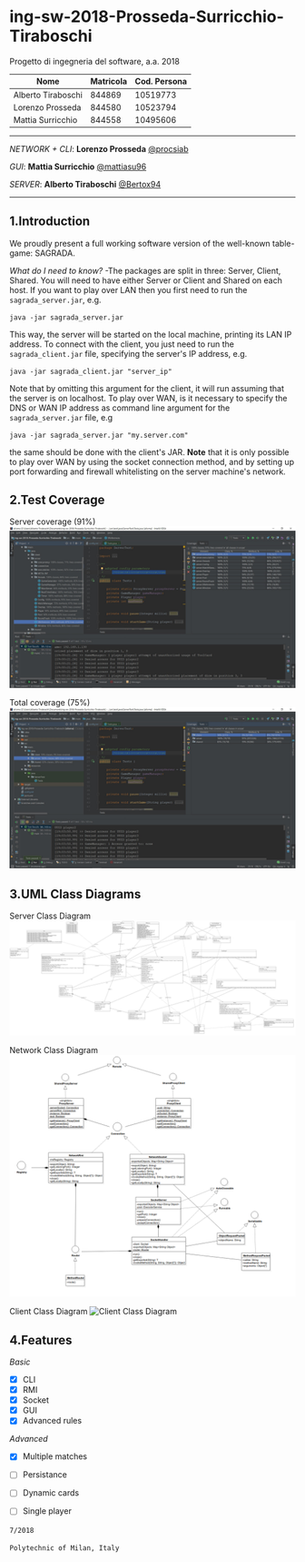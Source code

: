 # ing-sw-2018-Prosseda-Surricchio-Tiraboschi
Progetto di ingegneria del software, a.a. 2018

Nome | Matricola | Cod. Persona
-----|-----------|-------------
Alberto Tiraboschi | 844869 | 10519773
Lorenzo Prosseda | 844580 | 10523794
Mattia Surricchio | 844558 | 10495606

********************************************************

_NETWORK + CLI_: **Lorenzo Prosseda** [@procsiab](https://github.com/Procsiab)

_GUI_: **Mattia Surricchio** [@mattiasu96](https://github.com/mattiasu96)

_SERVER_: **Alberto Tiraboschi** [@Bertox94](https://github.com/Bertox94)

********************************************************

## 1.Introduction

We proudly present a full working software version of the well-known table-game: SAGRADA.

_What do I need to know?_ -The packages are split in three: Server, Client, Shared. You will need to have either Server or Client and Shared on each host. If you want to play over LAN then you first need to run the `sagrada_server.jar`, e.g.
```
java -jar sagrada_server.jar
```
This way, the server will be started on the local machine, printing its LAN IP address. To connect with the client, you just need to run the `sagrada_client.jar` file, specifying the server's IP address, e.g.
```
java -jar sagrada_client.jar "server_ip"
```
Note that by omitting this argument for the client, it will run assuming that the server is on localhost. To play over WAN, is it necessary to specify the DNS or WAN IP address as command line argument for the `sagrada_server.jar` file, e.g
```
java -jar sagrada_server.jar "my.server.com"
```
the same should be done with the client's JAR. **Note** that it is only possible to play over WAN by using the socket connection method, and by setting up port forwarding and firewall whitelisting on the server machine's network.

## 2.Test Coverage

Server coverage (91%)
![Server Coverage](https://github.com/Procsiab/ing-sw-2018-Prosseda-Surricchio-Tiraboschi/blob/master/test%20server.jpg)

Total coverage (75%)
![Total Coverage](https://github.com/Procsiab/ing-sw-2018-Prosseda-Surricchio-Tiraboschi/blob/master/test%20totale.jpg)

## 3.UML Class Diagrams

Server Class Diagram
![Server Class Diagram](https://github.com/Procsiab/ing-sw-2018-Prosseda-Surricchio-Tiraboschi/blob/master/umls.jpg)

Network Class Diagram
![Network Class Diagram](https://github.com/Procsiab/ing-sw-2018-Prosseda-Surricchio-Tiraboschi/blob/master/umln.png)

Client Class Diagram
![Client Class Diagram]()

## 4.Features

_Basic_
- [x] CLI
- [x] RMI
- [x] Socket
- [x] GUI
- [x] Advanced rules

_Advanced_
- [x] Multiple matches
- [ ] Persistance
- [ ] Dynamic cards
- [ ] Single player


`7/2018`

`Polytechnic of Milan, Italy`
